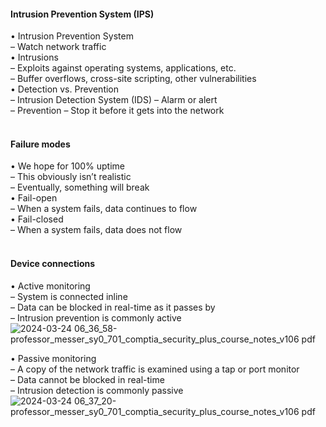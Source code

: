 ####  Intrusion Prevention System (IPS)  

• Intrusion Prevention System  
– Watch network traffic  
• Intrusions  
– Exploits against operating systems, applications, etc.  
– Buffer overflows, cross-site scripting, other vulnerabilities  
• Detection vs. Prevention  
– Intrusion Detection System (IDS) – Alarm or alert  
– Prevention – Stop it before it gets into the network  
<br>


####  Failure modes  

• We hope for 100% uptime  
– This obviously isn’t realistic  
– Eventually, something will break  
• Fail-open  
– When a system fails, data continues to flow  
• Fail-closed  
– When a system fails, data does not flow  
<br>


####  Device connections  

• Active monitoring  
– System is connected inline  
– Data can be blocked in real-time as it passes by  
– Intrusion prevention is commonly active  
![2024-03-24 06_36_58-professor_messer_sy0_701_comptia_security_plus_course_notes_v106 pdf](https://github.com/0xVoLk/Security-701/assets/100092212/0536ffc3-d071-4ed3-996b-3b6fc38fef42)  

• Passive monitoring  
– A copy of the network traffic is examined using a tap or port monitor  
– Data cannot be blocked in real-time  
– Intrusion detection is commonly passive  
![2024-03-24 06_37_20-professor_messer_sy0_701_comptia_security_plus_course_notes_v106 pdf](https://github.com/0xVoLk/Security-701/assets/100092212/0e028a0b-0be7-4594-b774-0a071bef35f8)
